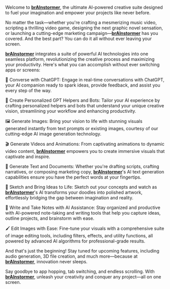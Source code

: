 
Welcome to **[brAInstormer](https://brainstormer.cloud)**, the ultimate AI-powered creative suite designed to fuel your imagination and empower your projects like never before.

No matter the task—whether you're crafting a mesmerizing music video, scripting a thrilling video game, designing the next graphic novel sensation, or launching a cutting-edge marketing campaign—**[brAInstormer](https://brainstormer.cloud)** has you covered. And the best part? You can do it all without ever leaving your screen.

**[brAInstormer](https://brainstormer.cloud)** integrates a suite of powerful AI technologies into one seamless platform, revolutionizing the creative process and maximizing your productivity. Here's what you can accomplish without ever switching apps or screens:

💬 Converse with ChatGPT: Engage in real-time conversations with ChatGPT, your AI companion ready to spark ideas, provide feedback, and assist you every step of the way.

🤖 Create Personalized GPT Helpers and Bots: Tailor your AI experience by crafting personalized helpers and bots that understand your unique creative vision, streamlining your workflow and enhancing productivity.

🖼️ Generate Images: Bring your vision to life with stunning visuals generated instantly from text prompts or existing images, courtesy of our cutting-edge AI image generation technology.

🎬 Generate Videos and Animations: From captivating animations to dynamic video content, **[brAInstormer](https://brainstormer.cloud)** empowers you to create immersive visuals that captivate and inspire.

📝 Generate Text and Documents: Whether you're drafting scripts, crafting narratives, or composing marketing copy, **[brAInstormer](https://brainstormer.cloud)**'s AI text generation capabilities ensure you have the perfect words at your fingertips.

🎨 Sketch and Bring Ideas to Life: Sketch out your concepts and watch as **[brAInstormer](https://brainstormer.cloud)**'s AI transforms your doodles into polished artwork, effortlessly bridging the gap between imagination and reality.

📓 Write and Take Notes with AI Assistance: Stay organized and productive with AI-powered note-taking and writing tools that help you capture ideas, outline projects, and brainstorm with ease.

🖌️ Edit Images with Ease: Fine-tune your visuals with a comprehensive suite of image editing tools, including filters, effects, and utility functions, all powered by advanced AI algorithms for professional-grade results.

And that's just the beginning! Stay tuned for upcoming features, including audio generation, 3D file creation, and much more—because at **[brAInstormer](https://brainstormer.cloud)**, innovation never sleeps.

Say goodbye to app hopping, tab switching, and endless scrolling. With **[brAInstormer](https://brainstormer.cloud)**, unleash your creativity and conquer any project—all on one screen.
